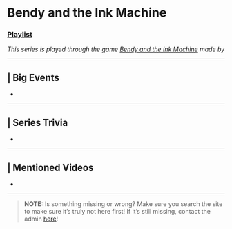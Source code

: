 # Bendy and the Ink Machine
### [Playlist](https://www.youtube.com/playlist?list=PLwljWXtmIKiQW0f5-_TKiOzfpB3amsv_z)
*This series is played through the game [Bendy and the Ink Machine]() made by []()*

----

## | Big Events
- 

----

## | Series Trivia
- 

----
 
## | Mentioned Videos
- []()
 
----
 
> **NOTE:** Is something missing or wrong? Make sure you search the site to make sure it’s truly not here first! If it’s still missing, contact the admin [here](../chapter_2.md)!